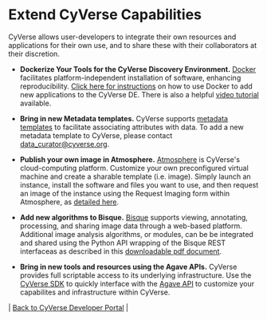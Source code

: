 # Extend CyVerse Capabilities

CyVerse allows user-developers to integrate their own resources and applications for their own use, and to share these with their collaborators at their discretion.

* **Dockerize Your Tools for the CyVerse Discovery Environment.** [Docker](https://www.docker.com/) facilitates platform-independent installation of software, enhancing reproducibility.  [Click here for instructions](https://wiki.cyverse.org/wiki/display/DEmanual/Dockerizing+Your+Tools+for+the+CyVerse+Discovery+Environment) on how to use Docker to add new applications to the CyVerse DE.  There is also a helpful [video tutorial](https://wiki.cyverse.org/wiki/display/Events/Focus+Forum+Webinar+-+Using+Docker+to+Bring+Tools+into+the+Discovery+Environment) available.

* **Bring in new Metadata templates.** CyVerse supports [metadata templates](https://pods.iplantcollaborative.org/wiki/display/DEmanual/Using+Metadata+in+the+DE) to facilitate associating attributes with data.  To add a new metadata template to CyVerse, please contact data_curator@cyverse.org.

* **Publish your own image in Atmosphere.**
[Atmosphere](https://atmo.cyverse.org/) is CyVerse's cloud-computing platform. 
Customize your own preconfigured virtual machine and create a sharable template (i.e. image).
Simply launch an instance, install the software and 
files you want to use, and then request an image of the instance 
using the Request Imaging form within Atmosphere, as [detailed here](https://pods.iplantcollaborative.org/wiki/display/atmman/Requesting+an+Image+of+an+Instance).

* **Add new algorithms to Bisque.**
[Bisque](https://bisque.cyverse.org) supports viewing, annotating, processing, 
and sharing image data through a web-based platform. 
Additional image analysis algorithms, or modules, can be be integrated and shared 
using the Python API wrapping of the Bisque REST interfaceas as described in this [downloadable pdf document](https://wiki.cyverse.org/wiki/download/attachments/22675956/BisqueOverviewModules.pdf).

* **Bring in new tools and resources using the Agave APIs.**
CyVerse provides full scriptable access to its underlying infrastructure.  Use the [CyVerse SDK](docs/cyversesdk.md) to quickly interface with the [Agave API](https://www.agaveapi.co) to customize your capabilites and infrastructure within CyVerse.

| [Back to CyVerse Developer Portal](../index.md) |
